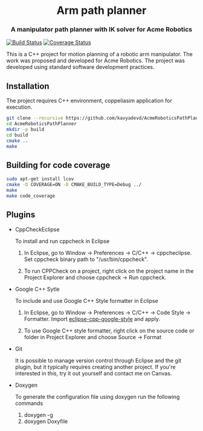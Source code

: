 <div align="center">
  <h1 align="center">Arm path planner</h1>
  <h3 align="center">
    A manipulator path planner with IK solver for Acme Robotics
  </h3>
</div>
</hr>

[![Build Status](https://app.travis-ci.com/kavyadevd/AcmeRoboticsPathPlanne.svg?branch=main)](https://app.travis-ci.com/kavyadevd/AcmeRoboticsPathPlanne)
[![Coverage Status](https://coveralls.io/repos/github/kavyadevd/AcmeRoboticsPathPlanne/badge.svg?branch=main)](https://coveralls.io/github/kavyadevd/AcmeRoboticsPathPlanner?branch=main)

</hr>
This is a C++ project for motion planning of a robotic arm manipulator. The work was proposed and developed for Acme Robotics. The project was developed using standard software development practices.
</br>

## Installation

The project requires C++ environment, coppeliasim application for execution.

```bash
git clone --recursive https://github.com/kavyadevd/AcmeRoboticsPathPlanner.git
cd AcmeRoboticsPathPlanner
mkdir -p build
cd build
cmake ..
make
```

## Building for code coverage

```bash
sudo apt-get install lcov
cmake -D COVERAGE=ON -D CMAKE_BUILD_TYPE=Debug ../
make
make code_coverage
```


## Plugins

- CppCheckEclipse

    To install and run cppcheck in Eclipse

    1. In Eclipse, go to Window -> Preferences -> C/C++ -> cppcheclipse.
    Set cppcheck binary path to "/usr/bin/cppcheck".

    2. To run CPPCheck on a project, right click on the project name in the Project Explorer 
    and choose cppcheck -> Run cppcheck.


- Google C++ Sytle

    To include and use Google C++ Style formatter in Eclipse

    1. In Eclipse, go to Window -> Preferences -> C/C++ -> Code Style -> Formatter. 
    Import [eclipse-cpp-google-style][reference-id-for-eclipse-cpp-google-style] and apply.

    2. To use Google C++ style formatter, right click on the source code or folder in 
    Project Explorer and choose Source -> Format

[reference-id-for-eclipse-cpp-google-style]: https://raw.githubusercontent.com/google/styleguide/gh-pages/eclipse-cpp-google-style.xml

- Git

    It is possible to manage version control through Eclipse and the git plugin, but it typically requires creating another project. If you're interested in this, try it out yourself and contact me on Canvas.

- Doxygen

    To generate the configuration file using doxygen run the following commands

    1.  doxygen -g
    2.  doxygen Doxyfile
